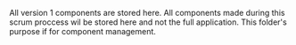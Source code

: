 All version 1 components are stored here. All components made during this scrum proccess wil be stored here and not the full application. This folder's purpose if for component management.
